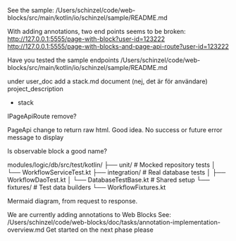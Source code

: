 See the sample:
/Users/schinzel/code/web-blocks/src/main/kotlin/io/schinzel/sample/README.md

With adding annotations, two end points seems to be broken:
http://127.0.0.1:5555/page-with-block?user-id=123222
http://127.0.0.1:5555/page-with-blocks-and-page-api-route?user-id=123222

Have you tested the sample endpoints
/Users/schinzel/code/web-blocks/src/main/kotlin/io/schinzel/sample/README.md

under user_doc add a stack.md document (nej, det är för användare)
project_description
- stack

IPageApiRoute remove?

PageApi change to return raw html. Good idea. No success
or future error message to display

Is observable block a good name?


modules/logic/db/src/test/kotlin/
├── unit/                    # Mocked repository tests
│   └── WorkflowServiceTest.kt
├── integration/             # Real database tests
│   ├── WorkflowDaoTest.kt
│   └── DatabaseTestBase.kt  # Shared setup
└── fixtures/                # Test data builders
└── WorkflowFixtures.kt


Mermaid diagram, from request to response.


We are currently adding annotations to Web Blocks
See: /Users/schinzel/code/web-blocks/doc/tasks/annotation-implementation-overview.md
Get started on the next phase please


